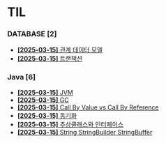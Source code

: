 # TIL
 
### DATABASE [2]
- [**[2025-03-15]**  관계 데이터 모델](https://github.com/A-lass/TIL/blob/main/DATABASE/관계_데이터_모델.md)
- [**[2025-03-15]**  트랜잭션](https://github.com/A-lass/TIL/blob/main/DATABASE/트랜잭션.md)
### Java [6]
- [**[2025-03-15]**  JVM](https://github.com/A-lass/TIL/blob/main/Java/JVM.md)
- [**[2025-03-15]**  GC](https://github.com/A-lass/TIL/blob/main/Java/GC.md)
- [**[2025-03-15]**  Call By Value vs Call By Reference](https://github.com/A-lass/TIL/blob/main/Java/Call_By_Value_vs_Call_By_Reference.md)
- [**[2025-03-15]**  동기화](https://github.com/A-lass/TIL/blob/main/Java/동기화.md)
- [**[2025-03-15]**  추상클래스와 인터페이스](https://github.com/A-lass/TIL/blob/main/Java/추상클래스와_인터페이스.md)
- [**[2025-03-15]**  String StringBuilder StringBuffer](https://github.com/A-lass/TIL/blob/main/Java/String_StringBuilder_StringBuffer.md)
